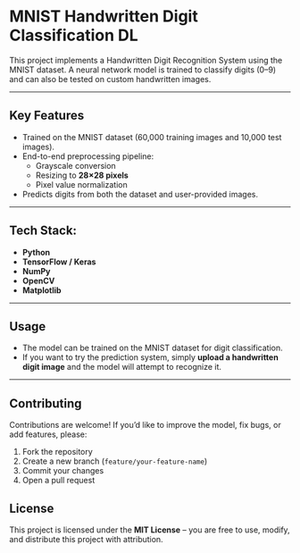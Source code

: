 # MNIST Handwritten Digit Classification DL 

This project implements a Handwritten Digit Recognition System using the MNIST dataset. 
A neural network model is trained to classify digits (0–9) and can also be tested on custom handwritten images.

---

##  Key Features
- Trained on the MNIST dataset (60,000 training images and 10,000 test images).
- End-to-end preprocessing pipeline:
  - Grayscale conversion
  - Resizing to **28×28 pixels**
  - Pixel value normalization
- Predicts digits from both the dataset and user-provided images.

---

##  Tech Stack:
- **Python**
- **TensorFlow / Keras**
- **NumPy**
- **OpenCV**
- **Matplotlib**

---

##  Usage
- The model can be trained on the MNIST dataset for digit classification.
- If you want to try the prediction system, simply **upload a handwritten digit image** and the model will attempt to recognize it.

---

##  Contributing
Contributions are welcome! If you’d like to improve the model, fix bugs, or add features, please:
1. Fork the repository
2. Create a new branch (`feature/your-feature-name`)
3. Commit your changes
4. Open a pull request


##  License
This project is licensed under the **MIT License** – you are free to use, modify, and distribute this project with attribution.
